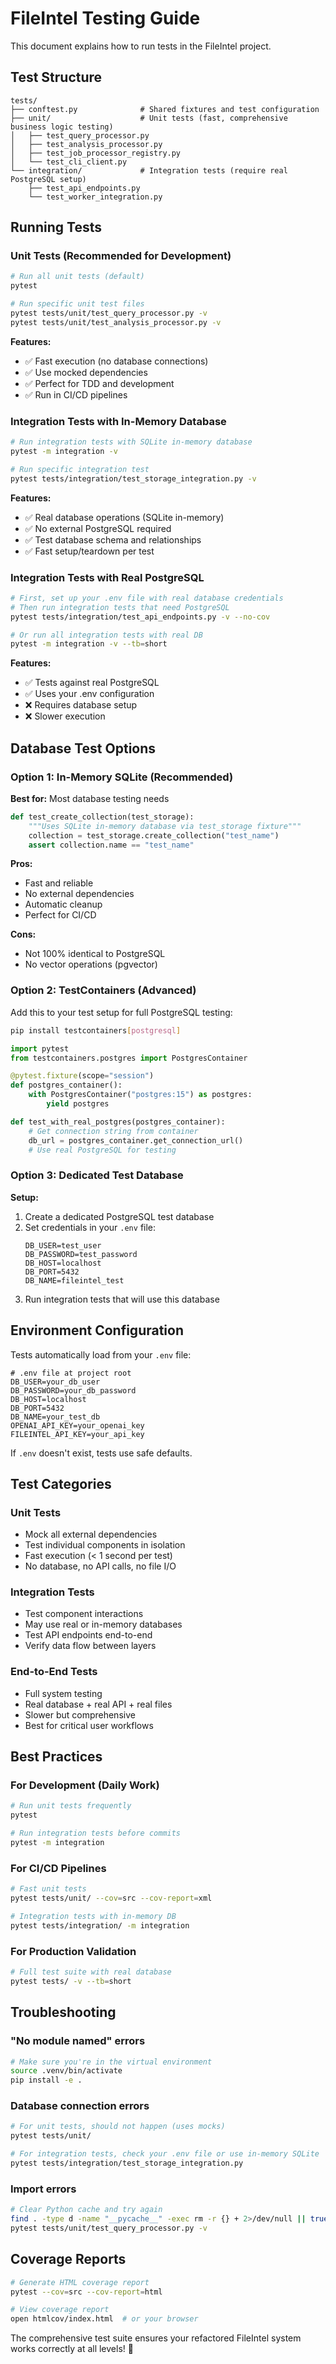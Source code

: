# FileIntel Testing Guide

This document explains how to run tests in the FileIntel project.

## Test Structure

```
tests/
├── conftest.py              # Shared fixtures and test configuration
├── unit/                    # Unit tests (fast, comprehensive business logic testing)
│   ├── test_query_processor.py
│   ├── test_analysis_processor.py
│   ├── test_job_processor_registry.py
│   └── test_cli_client.py
└── integration/             # Integration tests (require real PostgreSQL setup)
    ├── test_api_endpoints.py
    └── test_worker_integration.py
```

## Running Tests

### Unit Tests (Recommended for Development)

```bash
# Run all unit tests (default)
pytest

# Run specific unit test files
pytest tests/unit/test_query_processor.py -v
pytest tests/unit/test_analysis_processor.py -v
```

**Features:**
- ✅ Fast execution (no database connections)
- ✅ Use mocked dependencies
- ✅ Perfect for TDD and development
- ✅ Run in CI/CD pipelines

### Integration Tests with In-Memory Database

```bash
# Run integration tests with SQLite in-memory database
pytest -m integration -v

# Run specific integration test
pytest tests/integration/test_storage_integration.py -v
```

**Features:**
- ✅ Real database operations (SQLite in-memory)
- ✅ No external PostgreSQL required
- ✅ Test database schema and relationships
- ✅ Fast setup/teardown per test

### Integration Tests with Real PostgreSQL

```bash
# First, set up your .env file with real database credentials
# Then run integration tests that need PostgreSQL
pytest tests/integration/test_api_endpoints.py -v --no-cov

# Or run all integration tests with real DB
pytest -m integration -v --tb=short
```

**Features:**
- ✅ Tests against real PostgreSQL
- ✅ Uses your .env configuration
- ❌ Requires database setup
- ❌ Slower execution

## Database Test Options

### Option 1: In-Memory SQLite (Recommended)

**Best for:** Most database testing needs

```python
def test_create_collection(test_storage):
    """Uses SQLite in-memory database via test_storage fixture"""
    collection = test_storage.create_collection("test_name")
    assert collection.name == "test_name"
```

**Pros:**
- Fast and reliable
- No external dependencies
- Automatic cleanup
- Perfect for CI/CD

**Cons:**
- Not 100% identical to PostgreSQL
- No vector operations (pgvector)

### Option 2: TestContainers (Advanced)

Add this to your test setup for full PostgreSQL testing:

```bash
pip install testcontainers[postgresql]
```

```python
import pytest
from testcontainers.postgres import PostgresContainer

@pytest.fixture(scope="session")
def postgres_container():
    with PostgresContainer("postgres:15") as postgres:
        yield postgres

def test_with_real_postgres(postgres_container):
    # Get connection string from container
    db_url = postgres_container.get_connection_url()
    # Use real PostgreSQL for testing
```

### Option 3: Dedicated Test Database

**Setup:**
1. Create a dedicated PostgreSQL test database
2. Set credentials in your `.env` file:
   ```
   DB_USER=test_user
   DB_PASSWORD=test_password
   DB_HOST=localhost
   DB_PORT=5432
   DB_NAME=fileintel_test
   ```
3. Run integration tests that will use this database

## Environment Configuration

Tests automatically load from your `.env` file:

```env
# .env file at project root
DB_USER=your_db_user
DB_PASSWORD=your_db_password
DB_HOST=localhost
DB_PORT=5432
DB_NAME=your_test_db
OPENAI_API_KEY=your_openai_key
FILEINTEL_API_KEY=your_api_key
```

If `.env` doesn't exist, tests use safe defaults.

## Test Categories

### Unit Tests
- Mock all external dependencies
- Test individual components in isolation
- Fast execution (< 1 second per test)
- No database, no API calls, no file I/O

### Integration Tests
- Test component interactions
- May use real or in-memory databases
- Test API endpoints end-to-end
- Verify data flow between layers

### End-to-End Tests
- Full system testing
- Real database + real API + real files
- Slower but comprehensive
- Best for critical user workflows

## Best Practices

### For Development (Daily Work)
```bash
# Run unit tests frequently
pytest

# Run integration tests before commits
pytest -m integration
```

### For CI/CD Pipelines
```bash
# Fast unit tests
pytest tests/unit/ --cov=src --cov-report=xml

# Integration tests with in-memory DB
pytest tests/integration/ -m integration
```

### For Production Validation
```bash
# Full test suite with real database
pytest tests/ -v --tb=short
```

## Troubleshooting

### "No module named" errors
```bash
# Make sure you're in the virtual environment
source .venv/bin/activate
pip install -e .
```

### Database connection errors
```bash
# For unit tests, should not happen (uses mocks)
pytest tests/unit/

# For integration tests, check your .env file or use in-memory SQLite
pytest tests/integration/test_storage_integration.py
```

### Import errors
```bash
# Clear Python cache and try again
find . -type d -name "__pycache__" -exec rm -r {} + 2>/dev/null || true
pytest tests/unit/test_query_processor.py -v
```

## Coverage Reports

```bash
# Generate HTML coverage report
pytest --cov=src --cov-report=html

# View coverage report
open htmlcov/index.html  # or your browser
```

The comprehensive test suite ensures your refactored FileIntel system works correctly at all levels! 🎉
